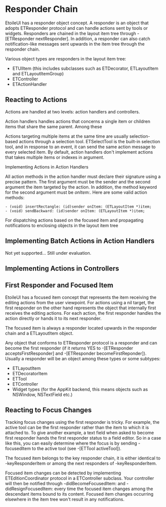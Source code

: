Responder Chain
===============

EtoileUI has a responder object concept. A responder is an object that adopts ETResponder protocol and can handle actions sent by tools or widgets. Responders are chained in the layout item tree through -[ETResponder nextResponder]. In addition, a responder can also catch notification-like messages sent upwards in the item tree through the responder chain.

Various object types are responders in the layout item tree:

- ETUIItem (this includes subclasses such as ETDecorator, ETLayoutItem and ETLayoutItemGroup)
- ETController
- ETActionHandler


Reacting to Actions
-------------------

Actions are handled at two levels: action handlers and controllers.

Action handlers handles actions that concerns a single item or children items that share the same parent.  Among these 

Actions targeting multiple items at the same time are usually selection-based actions through a selection tool. ETSelectTool is the built-in selection tool, and in response to an event, it can send the same action message to every selected item. By default, action handlers don't implement actions that takes multiple items or indexes in argument. 


Implementing Actions in Action Handlers

All action methods in the action handler must declare their signature using a precise pattern. The first argument must be the sender and the second argument the item targeted by the action. In addition, the method keyword for the second argument must be <em>onItem:</em>. Here are some valid action methods:


	- (void) insertRectangle: (id)sender onItem: (ETLayoutItem *)item;
	- (void) sendBackward: (id)sender onItem: (ETLayoutItem *)item;

For dispatching actions based on the focused item and propagating notifications to enclosing objects in the layout item tree


Implementing Batch Actions in Action Handlers
---------------------------------------------

Not yet supported… Still under evaluation.



Implementing Actions in Controllers
-----------------------------------


First Responder and Focused Item
--------------------------------

EtoileUI has a focused item concept that represents the item receiving the editing actions from the user viewpoint. For actions using a nil target, the first responder on the other hand represents the object that internally first receives the editing actions. For each action, the first responder handles the action directly or hands it to its next responder.

The focused item is always a responder located upwards in the responder chain and a ETLayoutItem object.

Any object that conforms to ETResponder protocol is a responder and can become the first responder (if it returns YES to -[ETResponder acceptsFirstResponder] and -[ETResponder becomeFirstReponder]). Usually a responder will be an object among these types or some subtypes:

- ETLayoutItem
- ETDecoratorItem
- ETTool
- ETController
- Widget types (for the AppKit backend, this means objects such as NSWindow, NSTextField etc.)


Reacting to Focus Changes
-------------------------

Tracking focus changes using the first responder is tricky. For example, the active tool can be the first responder rather than the item to which it is attached to. To give another example, a text field when asked to become first responder hands  the first responder status to a field editor. So in a case like this, you can easily determine where the focus is by sending -focusedItem to the active tool (see -[ETTool activeTool]). 

The focused item belongs to the key responder chain, it is either identical to -keyResponderItem or among the next responders of -keyResponderItem.

Focused item changes can be detected by implementing ETEditionCoordinator protocol in a ETController subclass. Your controller will then be notified through -didBecomeFocusedItem: and -didResignFocusedItem: every time the focused item changes among the descendant items bound to its content. Focused item changes occurring elsewhere in the item tree won't result in any notifications.


